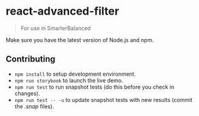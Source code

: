 # react-advanced-filter
> For use in SmarterBalanced

Make sure you have the latest version of Node.js and npm.

## Contributing

- `npm install` to setup development environment.
- `npm run storybook` to launch the live demo.
- `npm run test` to run snapshot tests (do this before you check in changes).
- `npm run test -- -u` to update snapshot tests with new results (commit the *.snap* files).
